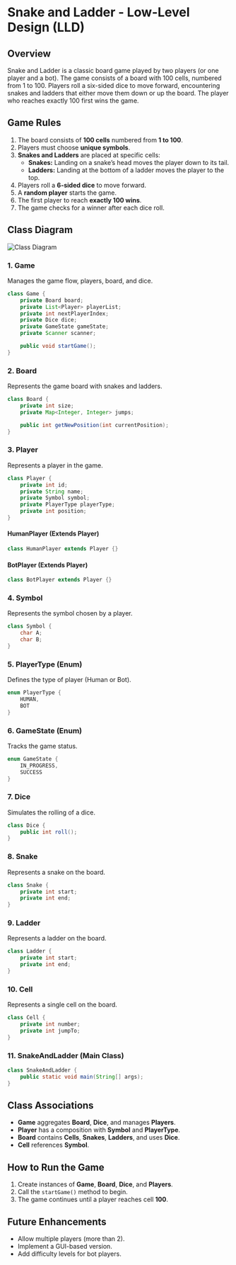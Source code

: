 # Snake and Ladder - Low-Level Design (LLD)

## Overview
Snake and Ladder is a classic board game played by two players (or one player and a bot). The game consists of a board with 100 cells, numbered from 1 to 100. Players roll a six-sided dice to move forward, encountering snakes and ladders that either move them down or up the board. The player who reaches exactly 100 first wins the game.

## Game Rules
1. The board consists of **100 cells** numbered from **1 to 100**.
2. Players must choose **unique symbols**.
3. **Snakes and Ladders** are placed at specific cells:
   - **Snakes:** Landing on a snake’s head moves the player down to its tail.
   - **Ladders:** Landing at the bottom of a ladder moves the player to the top.
4. Players roll a **6-sided dice** to move forward.
5. A **random player** starts the game.
6. The first player to reach **exactly 100 wins**.
7. The game checks for a winner after each dice roll.

## Class Diagram

![**Class Diagram**](https://github.com/user-attachments/assets/6be8915c-7e07-4d44-9ec1-87b3cb47b8f2)

### 1. **Game**
Manages the game flow, players, board, and dice.
```java
class Game {
    private Board board;
    private List<Player> playerList;
    private int nextPlayerIndex;
    private Dice dice;
    private GameState gameState;
    private Scanner scanner;

    public void startGame();
}
```

### 2. **Board**
Represents the game board with snakes and ladders.
```java
class Board {
    private int size;
    private Map<Integer, Integer> jumps;

    public int getNewPosition(int currentPosition);
}
```

### 3. **Player**
Represents a player in the game.
```java
class Player {
    private int id;
    private String name;
    private Symbol symbol;
    private PlayerType playerType;
    private int position;
}
```

#### **HumanPlayer (Extends Player)**
```java
class HumanPlayer extends Player {}
```

#### **BotPlayer (Extends Player)**
```java
class BotPlayer extends Player {}
```

### 4. **Symbol**
Represents the symbol chosen by a player.
```java
class Symbol {
    char A;
    char B;
}
```

### 5. **PlayerType (Enum)**
Defines the type of player (Human or Bot).
```java
enum PlayerType {
    HUMAN,
    BOT
}
```

### 6. **GameState (Enum)**
Tracks the game status.
```java
enum GameState {
    IN_PROGRESS,
    SUCCESS
}
```

### 7. **Dice**
Simulates the rolling of a dice.
```java
class Dice {
    public int roll();
}
```

### 8. **Snake**
Represents a snake on the board.
```java
class Snake {
    private int start;
    private int end;
}
```

### 9. **Ladder**
Represents a ladder on the board.
```java
class Ladder {
    private int start;
    private int end;
}
```

### 10. **Cell**
Represents a single cell on the board.
```java
class Cell {
    private int number;
    private int jumpTo;
}
```

### 11. **SnakeAndLadder (Main Class)**
```java
class SnakeAndLadder {
    public static void main(String[] args);
}
```

## Class Associations
- **Game** aggregates **Board**, **Dice**, and manages **Players**.
- **Player** has a composition with **Symbol** and **PlayerType**.
- **Board** contains **Cells**, **Snakes**, **Ladders**, and uses **Dice**.
- **Cell** references **Symbol**.

## How to Run the Game
1. Create instances of **Game**, **Board**, **Dice**, and **Players**.
2. Call the `startGame()` method to begin.
3. The game continues until a player reaches cell **100**.

## Future Enhancements
- Allow multiple players (more than 2).
- Implement a GUI-based version.
- Add difficulty levels for bot players.
